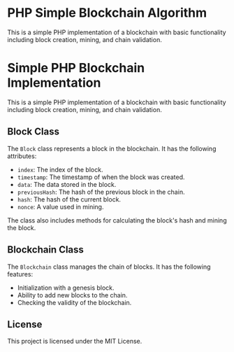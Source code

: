 # PHP Simple Blockchain Algorithm
This is a simple PHP implementation of a blockchain with basic functionality including block creation, mining, and chain validation.

# Simple PHP Blockchain Implementation

This is a simple PHP implementation of a blockchain with basic functionality including block creation, mining, and chain validation.

## Block Class

The `Block` class represents a block in the blockchain. It has the following attributes:

- `index`: The index of the block.
- `timestamp`: The timestamp of when the block was created.
- `data`: The data stored in the block.
- `previousHash`: The hash of the previous block in the chain.
- `hash`: The hash of the current block.
- `nonce`: A value used in mining.

The class also includes methods for calculating the block's hash and mining the block.

## Blockchain Class

The `Blockchain` class manages the chain of blocks. It has the following features:

- Initialization with a genesis block.
- Ability to add new blocks to the chain.
- Checking the validity of the blockchain.

## License

This project is licensed under the MIT License.

